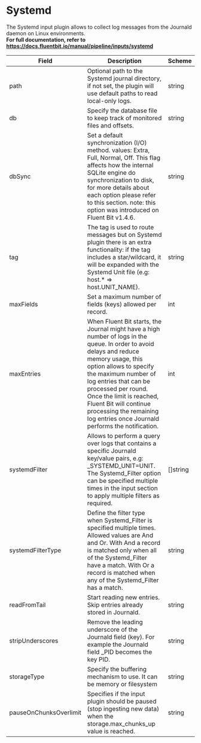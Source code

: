 # Systemd

The Systemd input plugin allows to collect log messages from the Journald daemon on Linux environments. <br /> **For full documentation, refer to https://docs.fluentbit.io/manual/pipeline/inputs/systemd**


| Field | Description | Scheme |
| ----- | ----------- | ------ |
| path | Optional path to the Systemd journal directory, if not set, the plugin will use default paths to read local-only logs. | string |
| db | Specify the database file to keep track of monitored files and offsets. | string |
| dbSync | Set a default synchronization (I/O) method. values: Extra, Full, Normal, Off. This flag affects how the internal SQLite engine do synchronization to disk, for more details about each option please refer to this section. note: this option was introduced on Fluent Bit v1.4.6. | string |
| tag | The tag is used to route messages but on Systemd plugin there is an extra functionality: if the tag includes a star/wildcard, it will be expanded with the Systemd Unit file (e.g: host.* => host.UNIT_NAME). | string |
| maxFields | Set a maximum number of fields (keys) allowed per record. | int |
| maxEntries | When Fluent Bit starts, the Journal might have a high number of logs in the queue. In order to avoid delays and reduce memory usage, this option allows to specify the maximum number of log entries that can be processed per round. Once the limit is reached, Fluent Bit will continue processing the remaining log entries once Journald performs the notification. | int |
| systemdFilter | Allows to perform a query over logs that contains a specific Journald key/value pairs, e.g: _SYSTEMD_UNIT=UNIT. The Systemd_Filter option can be specified multiple times in the input section to apply multiple filters as required. | []string |
| systemdFilterType | Define the filter type when Systemd_Filter is specified multiple times. Allowed values are And and Or. With And a record is matched only when all of the Systemd_Filter have a match. With Or a record is matched when any of the Systemd_Filter has a match. | string |
| readFromTail | Start reading new entries. Skip entries already stored in Journald. | string |
| stripUnderscores | Remove the leading underscore of the Journald field (key). For example the Journald field _PID becomes the key PID. | string |
| storageType | Specify the buffering mechanism to use. It can be memory or filesystem | string |
| pauseOnChunksOverlimit | Specifies if the input plugin should be paused (stop ingesting new data) when the storage.max_chunks_up value is reached. | string |
